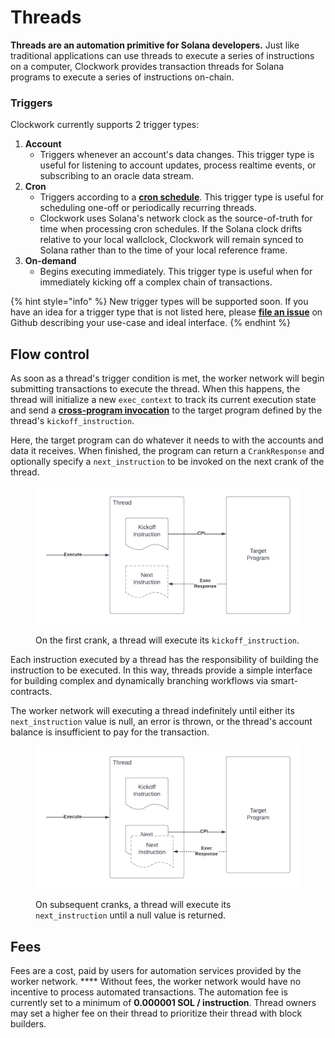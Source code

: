 # Threads

**Threads are an automation primitive for Solana developers.** Just like traditional applications can use threads to execute a series of instructions on a computer, Clockwork provides transaction threads for Solana programs to execute a series of instructions on-chain.

### Triggers

Clockwork currently supports 2 trigger types:

1. **Account**
   * Triggers whenever an account's data changes. This trigger type is useful for listening to account updates, process realtime events, or subscribing to an oracle data stream.
2. **Cron**
   * Triggers according to a [**cron schedule**](https://en.wikipedia.org/wiki/Cron). This trigger type is useful for scheduling one-off or periodically recurring threads.
   * Clockwork uses Solana's network clock as the source-of-truth for time when processing cron schedules. If the Solana clock drifts relative to your local wallclock, Clockwork will remain synced to Solana rather than to the time of your local reference frame.
3. **On-demand** &#x20;
   * Begins executing immediately. This trigger type is useful when for immediately kicking off a complex chain of transactions.

{% hint style="info" %}
New trigger types will be supported soon. If you have an idea for a trigger type that is not listed here, please [**file an issue**](https://github.com/clockwork-xyz/clockwork/issues) on Github describing your use-case and ideal interface.
{% endhint %}

## Flow control

As soon as a thread's trigger condition is met, the worker network will begin submitting transactions to execute the thread. When this happens, the thread will initialize a new `exec_context` to track its current execution state and send a [**cross-program invocation**](https://docs.solana.com/developing/programming-model/calling-between-programs) to the target program defined by the thread's `kickoff_instruction`.

Here, the target program can do whatever it needs to with the accounts and data it receives. When finished, the program can return a `CrankResponse` and optionally specify a `next_instruction` to be invoked on the next crank of the thread.

<figure><img src="../.gitbook/assets/Blank document (19).png" alt=""><figcaption><p>On the first crank, a thread will execute its <code>kickoff_instruction</code>.</p></figcaption></figure>

Each instruction executed by a thread has the responsibility of building the instruction to be executed. In this way, threads provide a simple interface for building complex and dynamically branching workflows via smart-contracts.

The worker network will executing a thread indefinitely until either its `next_instruction` value is null, an error is thrown, or the thread's account balance is insufficient to pay for the transaction.

<figure><img src="../.gitbook/assets/Blank document (20).png" alt=""><figcaption><p>On subsequent cranks, a thread will execute its <code>next_instruction</code> until a null value is returned.</p></figcaption></figure>

## Fees

Fees are a cost, paid by users for automation services provided by the worker network. **** Without fees, the worker network would have no incentive to process automated transactions. The automation fee is currently set to a minimum of **0.000001 SOL / instruction**. Thread owners may set a higher fee on their thread to prioritize their thread with block builders.&#x20;
